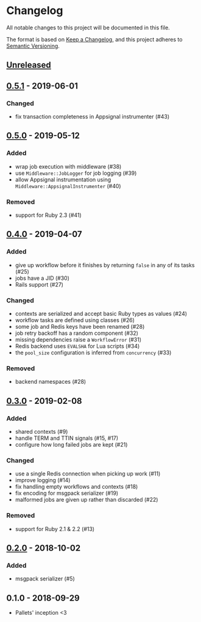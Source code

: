 # Changelog
All notable changes to this project will be documented in this file.

The format is based on [Keep a Changelog](https://keepachangelog.com/en/1.0.0/),
and this project adheres to [Semantic Versioning](https://semver.org/spec/v2.0.0.html).

## [Unreleased]

## [0.5.1] - 2019-06-01
### Changed
- fix transaction completeness in Appsignal instrumenter (#43)

## [0.5.0] - 2019-05-12
### Added
- wrap job execution with middleware (#38)
- use `Middleware::JobLogger` for job logging (#39)
- allow Appsignal instrumentation using `Middleware::AppsignalInstrumenter` (#40)

### Removed
- support for Ruby 2.3 (#41)

## [0.4.0] - 2019-04-07
### Added
- give up workflow before it finishes by returning `false` in any of its tasks (#25)
- jobs have a JID (#30)
- Rails support (#27)

### Changed
- contexts are serialized and accept basic Ruby types as values (#24)
- workflow tasks are defined using classes (#26)
- some job and Redis keys have been renamed (#28)
- job retry backoff has a random component (#32)
- missing dependencies raise a `WorkflowError` (#31)
- Redis backend uses `EVALSHA` for Lua scripts (#34)
- the `pool_size` configuration is inferred from `concurrency` (#33)

### Removed
- backend namespaces (#28)

## [0.3.0] - 2019-02-08
### Added
- shared contexts (#9)
- handle TERM and TTIN signals (#15, #17)
- configure how long failed jobs are kept (#21)

### Changed
- use a single Redis connection when picking up work (#11)
- improve logging (#14)
- fix handling empty workflows and contexts (#18)
- fix encoding for msgpack serializer (#19)
- malformed jobs are given up rather than discarded (#22)

### Removed
- support for Ruby 2.1 & 2.2 (#13)

## [0.2.0] - 2018-10-02
### Added
- msgpack serializer (#5)

## 0.1.0 - 2018-09-29
- Pallets' inception <3

[Unreleased]: https://github.com/linkyndy/pallets/compare/compare/v0.5.1...HEAD
[0.5.1]: https://github.com/linkyndy/pallets/compare/v0.5.0...v0.5.1
[0.5.0]: https://github.com/linkyndy/pallets/compare/v0.4.0...v0.5.0
[0.4.0]: https://github.com/linkyndy/pallets/compare/v0.3.0...v0.5.0
[0.3.0]: https://github.com/linkyndy/pallets/compare/v0.2.0...v0.3.0
[0.2.0]: https://github.com/linkyndy/pallets/compare/v0.1.0...v0.2.0
